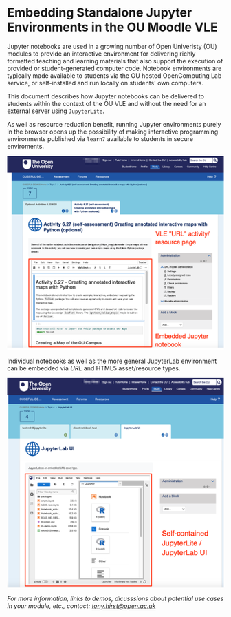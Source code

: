 # Embedding Standalone Jupyter Environments in the OU Moodle VLE

Jupyter notebooks are used in a growing number of Open Univeristy (OU) modules to provide an interactive environment for delivering richly formatted teaching and learning materials that also support the execution of provided or student-generated computer code. Notebook environments are typically made available to students via the OU hosted OpenComputing Lab service, or self-installed and run locally on students' own computers.

This document describes how Jupyter notebooks can be delivered to students within the context of the OU VLE and without the need for an external server using `JupyterLite`.

As well as resource reduction benefit, running Jupyter environments purely in the browser opens up the possibility of making interactive programming environments published via `learn7` available to students in secure enviroments.

![Jupyter notebook embedded in VLE URL asset/resource page](images/example_embedded_notebook.png)

Individual notebooks as well as the more general JupyterLab environment can be embedded via *URL* and HTML5 asset/resource types.

![JupyterLab UI in embedded page](images/example_embedded_jupyterlab.png)

*For more information, links to demos, dicusssions about potential use cases in your module, etc., contact: tony.hirst@open.ac.uk*